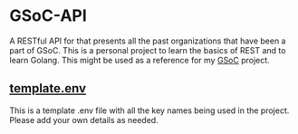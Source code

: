 # GSoC-API

A RESTful API for that presents all the past organizations that have been a part of GSoC. This is a personal project to learn the basics of REST and to learn Golang. This might be used as a reference for my [GSoC](https://github.com/Tashi21/gsoc) project.

## [template.env](https://github.com/Tashi21/gsoc-api/blob/main/template.env)

This is a template .env file with all the key names being used in the project. Please add your own details as needed.
